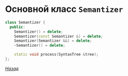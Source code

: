 # Основной класс `Semantizer`

```cpp
class Semantizer {
  public:
    Semantizer() = delete;
    Semantizer(const Semantizer &) = delete;
    Semantizer(Semantizer &&) = delete;
    ~Semantizer() = delete;

    static void process(SyntaxTree &tree);
};
```

[_Назад_](README.md)
